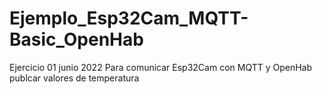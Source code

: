 # Ejemplo_Esp32Cam_MQTT-Basic_OpenHab
Ejercicio 01 junio 2022
Para comunicar Esp32Cam con MQTT y OpenHab
publcar valores de temperatura

